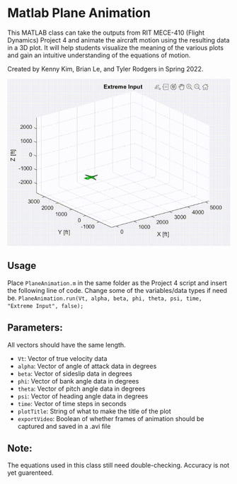 # Matlab Plane Animation

This MATLAB class can take the outputs from RIT MECE-410 (Flight Dynamics) Project 4 and animate the aircraft motion using the resulting data in a 3D plot. It will help students visualize the meaning of the various plots and gain an intuitive understanding of the equations of motion.

Created by Kenny Kim, Brian Le, and Tyler Rodgers in Spring 2022.

![Alt Text](https://raw.githubusercontent.com/kennykim11/Matlab-Plane-Animation/main/ExtremeInput.gif)

## Usage
Place `PlaneAnimation.m` in the same folder as the Project 4 script and insert the following line of code. Change some of the variables/data types if need be.
```PlaneAnimation.run(Vt, alpha, beta, phi, theta, psi, time, "Extreme Input", false);```

## Parameters:
All vectors should have the same length.
 - `Vt`: Vector of true velocity data
 - `alpha`: Vector of angle of attack data in degrees
 - `beta`: Vector of sideslip data in degrees
 - `phi`: Vector of bank angle data in degrees
 - `theta`: Vector of pitch angle data in degrees
 - `psi`: Vector of heading angle data in degrees
 - `time`: Vector of time steps in seconds
 - `plotTitle`: String of what to make the title of the plot
 - `exportVideo`: Boolean of whether frames of animation should be captured and saved in a .avi file

## Note:
The equations used in this class still need double-checking. Accuracy is not yet guarenteed.
